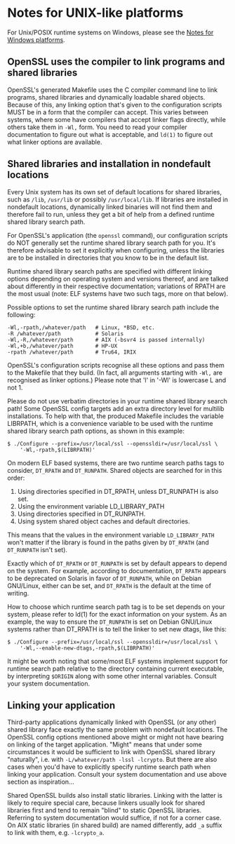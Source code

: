 Notes for UNIX-like platforms
=============================

 For Unix/POSIX runtime systems on Windows,
 please see the [Notes for Windows platforms](NOTES-WINDOWS.md).

 OpenSSL uses the compiler to link programs and shared libraries
 ---------------------------------------------------------------

 OpenSSL's generated Makefile uses the C compiler command line to
 link programs, shared libraries and dynamically loadable shared
 objects.  Because of this, any linking option that's given to the
 configuration scripts MUST be in a form that the compiler can accept.
 This varies between systems, where some have compilers that accept
 linker flags directly, while others take them in `-Wl,` form.  You need
 to read your compiler documentation to figure out what is acceptable,
 and `ld(1)` to figure out what linker options are available.

 Shared libraries and installation in nondefault locations
 ---------------------------------------------------------

 Every Unix system has its own set of default locations for shared
 libraries, such as `/lib`, `/usr/lib` or possibly `/usr/local/lib`.  If
 libraries are installed in nondefault locations, dynamically linked
 binaries will not find them and therefore fail to run, unless they get
 a bit of help from a defined runtime shared library search path.

 For OpenSSL's application (the `openssl` command), our configuration
 scripts do NOT generally set the runtime shared library search path for
 you.  It's therefore advisable to set it explicitly when configuring,
 unless the libraries are to be installed in directories that you know
 to be in the default list.

 Runtime shared library search paths are specified with different
 linking options depending on operating system and versions thereof, and
 are talked about differently in their respective documentation;
 variations of RPATH are the most usual (note: ELF systems have two such
 tags, more on that below).

 Possible options to set the runtime shared library search path include
 the following:

    -Wl,-rpath,/whatever/path   # Linux, *BSD, etc.
    -R /whatever/path           # Solaris
    -Wl,-R,/whatever/path       # AIX (-bsvr4 is passed internally)
    -Wl,+b,/whatever/path       # HP-UX
    -rpath /whatever/path       # Tru64, IRIX

 OpenSSL's configuration scripts recognise all these options and pass
 them to the Makefile that they build. (In fact, all arguments starting
 with `-Wl,` are recognised as linker options.)
 Please note that 'l' in '-Wl' is lowercase L and not 1.

 Please do not use verbatim directories in your runtime shared library
 search path!  Some OpenSSL config targets add an extra directory level
 for multilib installations.  To help with that, the produced Makefile
 includes the variable LIBRPATH, which is a convenience variable to be
 used with the runtime shared library search path options, as shown in
 this example:

    $ ./Configure --prefix=/usr/local/ssl --openssldir=/usr/local/ssl \
        '-Wl,-rpath,$(LIBRPATH)'

 On modern ELF based systems, there are two runtime search paths tags to
 consider, `DT_RPATH` and `DT_RUNPATH`.  Shared objects are searched for in
 this order:

  1. Using directories specified in DT_RPATH, unless DT_RUNPATH is also set.
  2. Using the environment variable LD_LIBRARY_PATH
  3. Using directories specified in DT_RUNPATH.
  4. Using system shared object caches and default directories.

 This means that the values in the environment variable `LD_LIBRARY_PATH`
 won't matter if the library is found in the paths given by `DT_RPATH`
 (and `DT_RUNPATH` isn't set).

 Exactly which of `DT_RPATH` or `DT_RUNPATH` is set by default appears to
 depend on the system.  For example, according to documentation,
 `DT_RPATH` appears to be deprecated on Solaris in favor of `DT_RUNPATH`,
 while on Debian GNU/Linux, either can be set, and `DT_RPATH` is the
 default at the time of writing.

 How to choose which runtime search path tag is to be set depends on
 your system, please refer to ld(1) for the exact information on your
 system.  As an example, the way to ensure the `DT_RUNPATH` is set on
 Debian GNU/Linux systems rather than DT_RPATH is to tell the linker to
 set new dtags, like this:

    $ ./Configure --prefix=/usr/local/ssl --openssldir=/usr/local/ssl \
        '-Wl,--enable-new-dtags,-rpath,$(LIBRPATH)'

 It might be worth noting that some/most ELF systems implement support
 for runtime search path relative to the directory containing current
 executable, by interpreting `$ORIGIN` along with some other internal
 variables. Consult your system documentation.

 Linking your application
 ------------------------

 Third-party applications dynamically linked with OpenSSL (or any other)
 shared library face exactly the same problem with nondefault locations.
 The OpenSSL config options mentioned above might or might not have bearing
 on linking of the target application. "Might" means that under some
 circumstances it would be sufficient to link with OpenSSL shared library
 "naturally", i.e. with `-L/whatever/path -lssl -lcrypto`. But there are
 also cases when you'd have to explicitly specify runtime search path
 when linking your application. Consult your system documentation and use
 above section as inspiration...

 Shared OpenSSL builds also install static libraries. Linking with the
 latter is likely to require special care, because linkers usually look
 for shared libraries first and tend to remain "blind" to static OpenSSL
 libraries. Referring to system documentation would suffice, if not for
 a corner case. On AIX static libraries (in shared build) are named
 differently, add `_a` suffix to link with them, e.g. `-lcrypto_a`.
